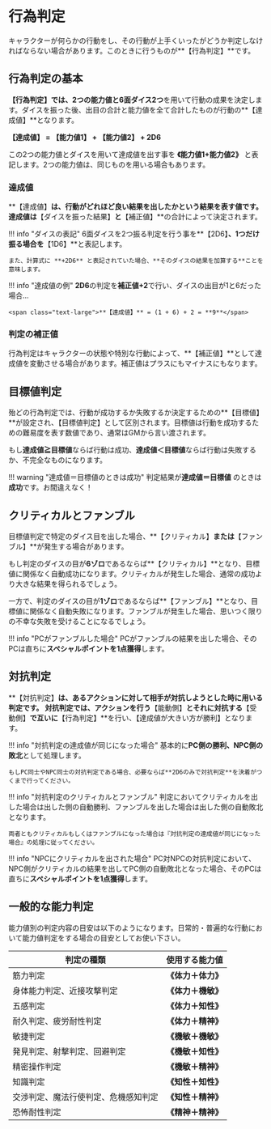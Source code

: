 # 行為判定

キャラクターが何らかの行動をし、その行動が上手くいったがどうか判定しなければならない場合があります。このときに行うものが**【行為判定】**です。

## 行為判定の基本

**【行為判定】**では、**2つの能力値**と**6面ダイス2つ**を用いて行動の成果を決定します。ダイスを振った後、出目の合計と能力値を全て合計したものが行動の**【達成値】**となります。

**【達成値】 = 【能力値1】 + 【能力値2】 + 2D6**

この2つの能力値とダイスを用いて達成値を出す事を **《能力値1+能力値2》** と表記します。2つの能力値は、同じものを用いる場合もあります。

### 達成値

**【達成値】**は、行動がどれほど良い結果を出したかという結果を表す値です。達成値は**【ダイスを振った結果】**と**【補正値】**の合計によって決定されます。

!!! info "ダイスの表記"
    6面ダイスを2つ振る判定を行う事を**【2D6】**、1つだけ振る場合を**【1D6】**と表記します。

    また、計算式に **+2D6** と表記されていた場合、**そのダイスの結果を加算する**ことを意味します。

!!! info "達成値の例"
    **2D6**の判定を**補正値+2**で行い、ダイスの出目が1と6だった場合…

    <span class="text-large">**【達成値】** = (1 + 6) + 2 = **9**</span>

### 判定の補正値

行為判定はキャラクターの状態や特別な行動によって、**【補正値】**として達成値を変動させる場合があります。補正値はプラスにもマイナスにもなります。

## 目標値判定

殆どの行為判定では、行動が成功するか失敗するか決定するための**【目標値】**が設定され、【目標値判定】として区別されます。目標値は行動を成功するための難易度を表す数値であり、通常はGMから言い渡されます。

もし**達成値≧目標値**ならば行動は成功、**達成値＜目標値**ならば行動は失敗するか、不完全なものになります。

!!! warning "達成値＝目標値のときは成功"
    判定結果が**達成値＝目標値** のときは**成功**です。お間違えなく！

## クリティカルとファンブル

目標値判定で特定のダイス目を出した場合、**【クリティカル】**または**【ファンブル】**が発生する場合があります。

もし判定のダイスの目が**6ゾロ**であるならば**【クリティカル】**となり、目標値に関係なく自動成功になります。クリティカルが発生した場合、通常の成功より大きな結果を得られるでしょう。

一方で、判定のダイスの目が**1ゾロ**であるならば**【ファンブル】**となり、目標値に関係なく自動失敗になります。ファンブルが発生した場合、思いつく限りの不幸な失敗を受けることになるでしょう。

!!! info "PCがファンブルした場合"
    PCがファンブルの結果を出した場合、そのPCは直ちに**スペシャルポイントを1点獲得**します。

## 対抗判定

**【対抗判定】**は、あるアクションに対して相手が対抗しようとした時に用いる判定です。
対抗判定では、アクションを行う**【能動側】**とそれに対抗する**【受動側】**で互いに**【行為判定】**を行い、【達成値が大きい方が勝利】となります。

!!! info "対抗判定の達成値が同じになった場合"
    基本的に**PC側の勝利、NPC側の敗北**として処理します。

    もしPC同士やNPC同士の対抗判定である場合、必要ならば**2D6のみで対抗判定**を決着がつくまで行ってください。

!!! info "対抗判定のクリティカルとファンブル"
    判定においてクリティカルを出した場合は出した側の自動勝利、ファンブルを出した場合は出した側の自動敗北となります。

    両者ともクリティカルもしくはファンブルになった場合は『対抗判定の達成値が同じになった場合』の処理に従ってください。

!!! info "NPCにクリティカルを出された場合"
    PC対NPCの対抗判定において、NPC側がクリティカルの結果を出してPC側の自動敗北となった場合、そのPCは直ちに**スペシャルポイントを1点獲得**します。


## 一般的な能力判定

能力値別の判定内容の目安は以下のようになります。日常的・普遍的な行動において能力値判定をする場合の目安としてお使い下さい。

| 判定の種類                           | 使用する能力値     |
|--------------------------------------|--------------------|
| 筋力判定                             | **《体力＋体力》** |
| 身体能力判定、近接攻撃判定           | **《体力＋機敏》** |
| 五感判定                             | **《体力＋知性》** |
| 耐久判定、疲労耐性判定               | **《体力＋精神》** |
| 敏捷判定                             | **《機敏＋機敏》** |
| 発見判定、射撃判定、回避判定         | **《機敏＋知性》** |
| 精密操作判定                         | **《機敏＋精神》** |
| 知識判定                             | **《知性＋知性》** |
| 交渉判定、魔法行使判定、危機感知判定 | **《知性＋精神》** |
| 恐怖耐性判定                         | **《精神＋精神》** |
